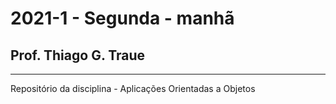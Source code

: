# 2021-1 - Segunda - manhã
## Prof. Thiago G. Traue

***

Repositório da disciplina - Aplicações Orientadas a Objetos
